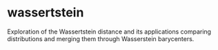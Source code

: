 # wassertstein
Exploration of the Wassertstein distance and its applications comparing distributions and merging them through Wasserstein barycenters.
